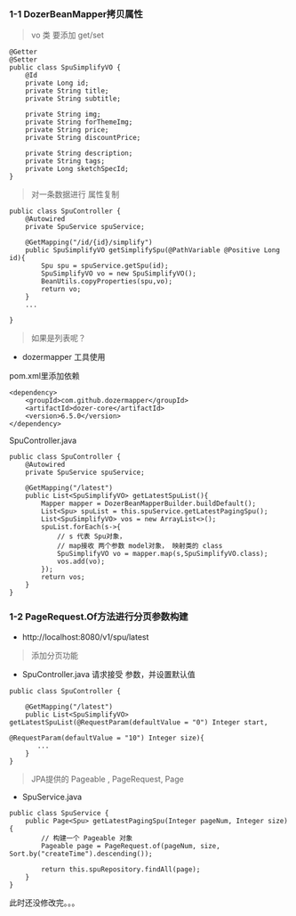 ### 1-1 DozerBeanMapper拷贝属性

> vo 类 要添加 get/set

```
@Getter
@Setter
public class SpuSimplifyVO {
    @Id
    private Long id;
    private String title;
    private String subtitle;

    private String img;
    private String forThemeImg;
    private String price;
    private String discountPrice;

    private String description;
    private String tags;
    private Long sketchSpecId;
}

```

> 对一条数据进行 属性复制

```
public class SpuController {
    @Autowired
    private SpuService spuService;

    @GetMapping("/id/{id}/simplify")
    public SpuSimplifyVO getSimplifySpu(@PathVariable @Positive Long id){
        Spu spu = spuService.getSpu(id);
        SpuSimplifyVO vo = new SpuSimplifyVO();
        BeanUtils.copyProperties(spu,vo);
        return vo;
    }
    ...

}
```

> 如果是列表呢？

- dozermapper 工具使用

pom.xml里添加依赖

```
<dependency>
    <groupId>com.github.dozermapper</groupId>
    <artifactId>dozer-core</artifactId>
    <version>6.5.0</version>
</dependency>
```

SpuController.java

```
public class SpuController {
    @Autowired
    private SpuService spuService;

    @GetMapping("/latest")
    public List<SpuSimplifyVO> getLatestSpuList(){
        Mapper mapper = DozerBeanMapperBuilder.buildDefault();
        List<Spu> spuList = this.spuService.getLatestPagingSpu();
        List<SpuSimplifyVO> vos = new ArrayList<>();
        spuList.forEach(s->{
            // s 代表 Spu对象，
            // map接收 两个参数 model对象， 映射类的 class
            SpuSimplifyVO vo = mapper.map(s,SpuSimplifyVO.class);
            vos.add(vo);
        });
        return vos;
    }
}

```

### 1-2 PageRequest.Of方法进行分页参数构建

- http://localhost:8080/v1/spu/latest

> 添加分页功能

- SpuController.java 请求接受 参数，并设置默认值

```
public class SpuController {

    @GetMapping("/latest")
    public List<SpuSimplifyVO> getLatestSpuList(@RequestParam(defaultValue = "0") Integer start,
                                                @RequestParam(defaultValue = "10") Integer size){
       ...
    }
}
```

> JPA提供的 Pageable , PageRequest, Page

- SpuService.java
```
public class SpuService {
    public Page<Spu> getLatestPagingSpu(Integer pageNum, Integer size){
        // 构建一个 Pageable 对象
        Pageable page = PageRequest.of(pageNum, size, Sort.by("createTime").descending());

        return this.spuRepository.findAll(page);
    }
}
```

此时还没修改完。。。
